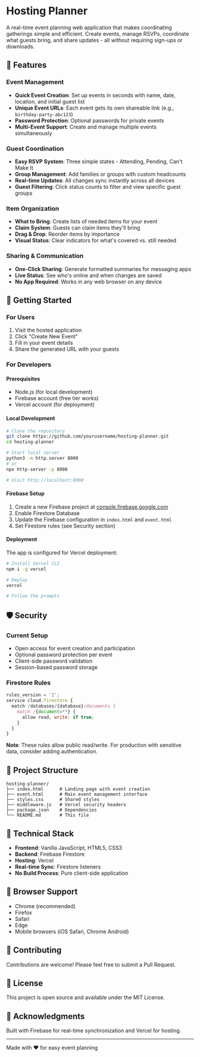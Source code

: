 # Hosting Planner

A real-time event planning web application that makes coordinating gatherings simple and efficient. Create events, manage RSVPs, coordinate what guests bring, and share updates - all without requiring sign-ups or downloads.

## 🌟 Features

### Event Management
- **Quick Event Creation**: Set up events in seconds with name, date, location, and initial guest list
- **Unique Event URLs**: Each event gets its own shareable link (e.g., `birthday-party-abc123`)
- **Password Protection**: Optional passwords for private events
- **Multi-Event Support**: Create and manage multiple events simultaneously

### Guest Coordination
- **Easy RSVP System**: Three simple states - Attending, Pending, Can't Make It
- **Group Management**: Add families or groups with custom headcounts
- **Real-time Updates**: All changes sync instantly across all devices
- **Guest Filtering**: Click status counts to filter and view specific guest groups

### Item Organization
- **What to Bring**: Create lists of needed items for your event
- **Claim System**: Guests can claim items they'll bring
- **Drag & Drop**: Reorder items by importance
- **Visual Status**: Clear indicators for what's covered vs. still needed

### Sharing & Communication
- **One-Click Sharing**: Generate formatted summaries for messaging apps
- **Live Status**: See who's online and when changes are saved
- **No App Required**: Works in any web browser on any device

## 🚀 Getting Started

### For Users
1. Visit the hosted application
2. Click "Create New Event"
3. Fill in your event details
4. Share the generated URL with your guests

### For Developers

#### Prerequisites
- Node.js (for local development)
- Firebase account (free tier works)
- Vercel account (for deployment)

#### Local Development
```bash
# Clone the repository
git clone https://github.com/yourusername/hosting-planner.git
cd hosting-planner

# Start local server
python3 -m http.server 8000
# or
npx http-server -p 8000

# Visit http://localhost:8000
```

#### Firebase Setup
1. Create a new Firebase project at [console.firebase.google.com](https://console.firebase.google.com)
2. Enable Firestore Database
3. Update the Firebase configuration in `index.html` and `event.html`
4. Set Firestore rules (see Security section)

#### Deployment
The app is configured for Vercel deployment:
```bash
# Install Vercel CLI
npm i -g vercel

# Deploy
vercel

# Follow the prompts
```

## 🛡️ Security

### Current Setup
- Open access for event creation and participation
- Optional password protection per event
- Client-side password validation
- Session-based password storage

### Firestore Rules
```javascript
rules_version = '2';
service cloud.firestore {
  match /databases/{database}/documents {
    match /{document=**} {
      allow read, write: if true;
    }
  }
}
```

**Note**: These rules allow public read/write. For production with sensitive data, consider adding authentication.

## 📁 Project Structure

```
hosting-planner/
├── index.html      # Landing page with event creation
├── event.html      # Main event management interface
├── styles.css      # Shared styles
├── middleware.js   # Vercel security headers
├── package.json    # Dependencies
└── README.md       # This file
```

## 🔧 Technical Stack

- **Frontend**: Vanilla JavaScript, HTML5, CSS3
- **Backend**: Firebase Firestore
- **Hosting**: Vercel
- **Real-time Sync**: Firestore listeners
- **No Build Process**: Pure client-side application

## 📱 Browser Support

- Chrome (recommended)
- Firefox
- Safari
- Edge
- Mobile browsers (iOS Safari, Chrome Android)

## 🤝 Contributing

Contributions are welcome! Please feel free to submit a Pull Request.

## 📄 License

This project is open source and available under the MIT License.

## 🙏 Acknowledgments

Built with Firebase for real-time synchronization and Vercel for hosting.

---

Made with ❤️ for easy event planning